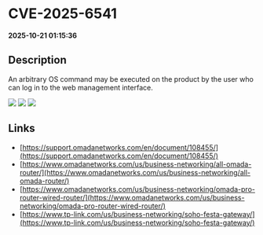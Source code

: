 # CVE-2025-6541

**2025-10-21 01:15:36**

## Description
An arbitrary OS command may be executed on the product by the user who can log in to the web management interface.

![](https://img.shields.io/static/v1?label=Score&message=8.6&color=red)
![](https://img.shields.io/static/v1?label=Severity&message=HIGH&color=red)
![](https://img.shields.io/static/v1?label=CWE&message=RCE&color=green)

## Links
- [https://support.omadanetworks.com/en/document/108455/](https://support.omadanetworks.com/en/document/108455/)
- [https://www.omadanetworks.com/us/business-networking/all-omada-router/](https://www.omadanetworks.com/us/business-networking/all-omada-router/)
- [https://www.omadanetworks.com/us/business-networking/omada-pro-router-wired-router/](https://www.omadanetworks.com/us/business-networking/omada-pro-router-wired-router/)
- [https://www.tp-link.com/us/business-networking/soho-festa-gateway/](https://www.tp-link.com/us/business-networking/soho-festa-gateway/)
